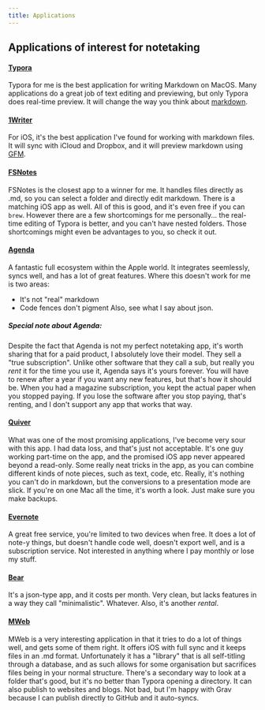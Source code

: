 ```yaml
---
title: Applications
---
```


## Applications of interest for notetaking

#### [Typora](https://typora.io)

Typora for me is the best application for writing Markdown on MacOS. Many applications do a great job of text editing and previewing, but only Typora does real-time preview. It will change the way you think about [markdown](https://daringfireball.net/projects/markdown/basics).

#### [1Writer](http://www.1writerapp.com)

For iOS, it's the best application I've found for working with markdown files. It will sync with iCloud and Dropbox, and it will preview markdown using [GFM](https://github.github.com/gfm/).

#### [FSNotes](https://fsnot.es)

FSNotes is the closest app to a winner for me. It handles files directly as .md, so you can select a folder and directly edit markdown. There is a matching iOS app as well. All of this is good, and it's even free if you can `brew`. However there are a few shortcomings for me personally... the real-time editing of Typora is better, and you can't have nested folders. Those shortcomings might even be advantages to you, so check it out.

#### [Agenda](https://www.agenda.com)

A fantastic full ecosystem within the Apple world. It integrates seemlessly, syncs well, and has a lot of great features. Where this doesn't work for me is two areas:
- It's not "real" markdown
- Code fences don't pigment
Also, see what I say about json.

##### Special note about Agenda:

Despite the fact that Agenda is not my perfect notetaking app, it's worth sharing that for a paid product, I absolutely love their model. They sell a "true subscription". Unlike other software that they call a sub, but really you _rent_ it for the time you use it, Agenda says it's yours forever. You will have to renew after a year if you want any new features, but that's how it should be. When you had a magazine subscription, you kept the actual paper when you stopped paying. If you lose the software after you stop paying, that's renting, and I don't support any app that works that way.

#### [Quiver](http://happenapps.com)

What was one of the most promising applications, I've become very sour with this app. I had data loss, and that's just not acceptable. It's one guy working part-time on the app, and the promised iOS app never appeared beyond a read-only. Some really neat tricks in the app, as you can combine different kinds of note pieces, such as text, code, etc. Really, it's nothing you can't do in markdown, but the conversions to a presentation mode are slick. If you're on one Mac all the time, it's worth a look. Just make sure you make backups.

#### [Evernote](https://evernote.com)

A great free service, you're limited to two devices when free. It does a lot of note-y things, but doesn't handle code well, doesn't export well, and is a subscription service. Not interested in anything where I pay monthly or lose my stuff.

#### [Bear](https://bear.app)

It's a json-type app, and it costs per month. Very clean, but lacks features in a way they call "minimalistic". Whatever. Also, it's another _rental_.

#### [MWeb](https://www.mweb.im)

MWeb is a very interesting application in that it tries to do a lot of things well, and gets some of them right. It offers iOS with full sync and it keeps files in an .md format. Unfortunately it has a "library" that is all self-titling through a database, and as such allows for some organisation but sacrifices files being in your normal structure. There's a secondary way to look at a folder that's good, but it's no better than Typora opening a directory. It can also publish to websites and blogs. Not bad, but I'm happy with Grav because I can publish directly to GitHub and it auto-syncs.
